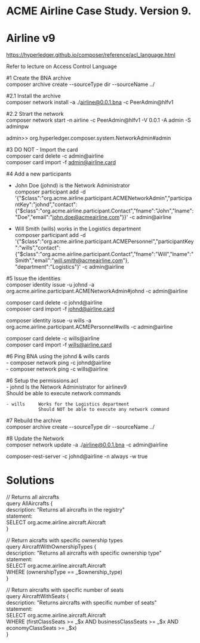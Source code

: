 # ACME Airline Case Study. Version 9.

# Airline v9

https://hyperledger.github.io/composer/reference/acl_language.html

Refer to lecture on Access Control Language


#1 Create the BNA archive  
composer archive create  --sourceType dir --sourceName ../

#2.1 Install the archive  
composer network install -a ./airline@0.0.1.bna -c PeerAdmin@hlfv1

#2.2 Strart the network  
composer network start -n airline -c PeerAdmin@hlfv1 -V 0.0.1 -A admin -S adminpw

admin>> org.hyperledger.composer.system.NetworkAdmin#admin

#3 DO NOT - Import the card  
composer card delete -c admin@airline  
composer card import -f admin@airline.card

#4 Add a new participants

- John Doe (johnd) is the Network Administrator  
composer participant add -d '{"$class":"org.acme.airline.participant.ACMENetworkAdmin","participantKey":"johnd","contact":{"$class":"org.acme.airline.participant.Contact","fname":"John","lname":"Doe","email":"john.doe@acmeairline.com"}}' -c admin@airline

- Will Smith (wills) works in the Logistics department  
composer participant add -d '{"$class":"org.acme.airline.participant.ACMEPersonnel","participantKey":"wills","contact":{"$class":"org.acme.airline.participant.Contact","fname":"Will","lname":"Smith","email":"will.smith@acmeairline.com"}, "department":"Logistics"}' -c admin@airline

#5 Issue the identities  
composer identity issue -u johnd -a org.acme.airline.participant.ACMENetworkAdmin#johnd -c admin@airline

composer card delete -c johnd@airline  
composer card import -f johnd@airline.card

composer identity issue -u wills -a org.acme.airline.participant.ACMEPersonnel#wills -c admin@airline 

composer card delete -c wills@airline  
composer card import -f wills@airline.card

#6 Ping BNA using the johnd & wills cards  
    - composer network ping -c johnd@airline  
    - composer network ping -c wills@airline

#6 Setup the permissions.acl  
    - johnd     Is the Network Administrator for airlinev9  
                Should be able to execute network commands

    - wills     Works for the Logistics department  
                Should NOT be able to execute any network command

#7 Rebuild the archive  
composer archive create  --sourceType dir --sourceName ../

#8 Update the Network  
composer network update -a ./airline@0.0.1.bna -c admin@airline


composer-rest-server -c johnd@airline -n always -w true

Solutions  
=========  
// Returns all aircrafts  
query AllAircrafts {  
 description: "Returns all aircrafts in the registry"  
 statement:  
 SELECT org.acme.airline.aircraft.Aircraft  
}  
 
// Return aicrafts with specific ownership types  
query AircraftWithOwnershipTypes {  
 description: "Returns all aircrafts with specific ownership type"  
 statement:  
 SELECT org.acme.airline.aircraft.Aircraft  
 WHERE (ownershipType == _$ownership_type)  
}  
 
// Return aircrafts with specific number of seats  
query AircraftWithSeats {  
 description: "Returns aircrafts with specific number of seats"  
 statement:  
 SELECT org.acme.airline.aircraft.Aircraft  
 WHERE (firstClassSeats >= _$x AND businessClassSeats >= _$x AND economyClassSeats >= _$x)  
}  

